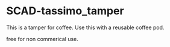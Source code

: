 # SCAD-tassimo_tamper

This is a tamper for coffee.
Use this with a reusable coffee pod.

free for non commerical use.
